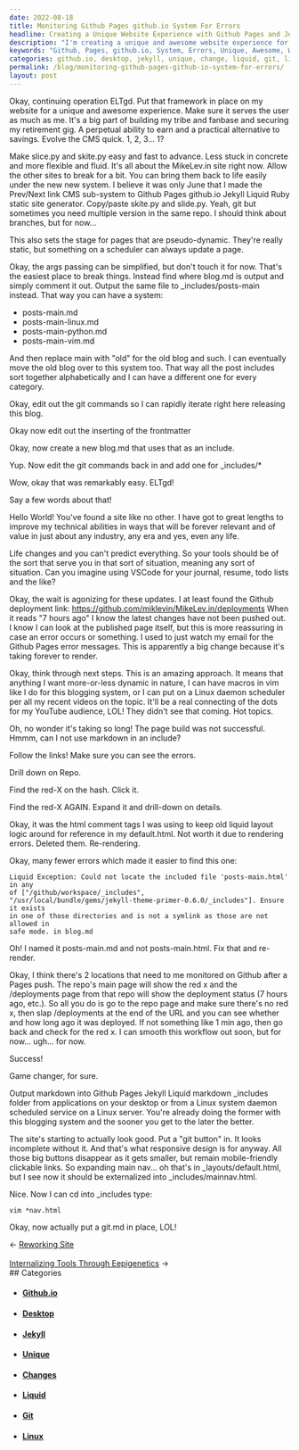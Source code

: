 ```yaml
---
date: 2022-08-18
title: Monitoring Github Pages github.io System For Errors
headline: Creating a Unique Website Experience with Github Pages and Jekyll Liquid Markdown
description: "I'm creating a unique and awesome website experience for users, using a framework, slice.py, skite.py and more. I'm making pseudo-dynamic pages and working on the blog.md page, learning the workflow and making changes to output markdown into Github Pages Jekyll Liquid markdown `_includes` folder. After figuring it out, I'm ready to share my journey and the lessons I've learned."
keywords: "Github, Pages, github.io, System, Errors, Unique, Awesome, Website, Experience, Users, Framework, slice.py, skite.py, Pseudo-dynamic, Pages, blog.md, Workflow, Changes, Output, Markdown, Jekyll, Liquid, `_include`s, Folder, Journey, Lessons, Learned, CMS, Sub-system, Editing, Git, Commands, Frontmatter, posts-main.md, Desktop, Linux, System,"
categories: github.io, desktop, jekyll, unique, change, liquid, git, linux
permalink: /blog/monitoring-github-pages-github-io-system-for-errors/
layout: post
---
```



Okay, continuing operation ELTgd. Put that framework in place on my website for
a unique and awesome experience. Make sure it serves the user as much as me.
It's a big part of building my tribe and fanbase and securing my retirement
gig. A perpetual ability to earn and a practical alternative to savings. Evolve
the CMS quick. 1, 2, 3... 1?

Make slice.py and skite.py easy and fast to advance. Less stuck in concrete and
more flexible and fluid. It's all about the MikeLev.in site right now. Allow
the other sites to break for a bit. You can bring them back to life easily
under the new new system. I believe it was only June that I made the Prev/Next
link CMS sub-system to Github Pages github.io Jekyll Liquid Ruby static site
generator. Copy/paste skite.py and slide.py. Yeah, git but sometimes you need
multiple version in the same repo. I should think about branches, but for
now...

This also sets the stage for pages that are pseudo-dynamic. They're really
static, but something on a scheduler can always update a page.

Okay, the args passing can be simplified, but don't touch it for now. That's
the easiest place to break things. Instead find where blog.md is output and
simply comment it out. Output the same file to \_includes/posts-main instead.
That way you can have a system:

- posts-main.md
- posts-main-linux.md
- posts-main-python.md
- posts-main-vim.md

And then replace main with "old" for the old blog and such. I can eventually
move the old blog over to this system too. That way all the post includes sort
together alphabetically and I can have a different one for every category.

Okay, edit out the git commands so I can rapidly iterate right here releasing
this blog.

Okay now edit out the inserting of the frontmatter

Okay, now create a new blog.md that uses that as an include.

Yup. Now edit the git commands back in and add one for \_includes/\*

Wow, okay that was remarkably easy. ELTgd!

Say a few words about that!

Hello World! You've found a site like no other. I have got to great lengths to
improve my technical abilities in ways that will be forever relevant and of
value in just about any industry, any era and yes, even any life.

Life changes and you can't predict everything. So your tools should be of the
sort that serve you in that sort of situation, meaning any sort of situation.
Can you imagine using VSCode for your journal, resume, todo lists and the like?

Okay, the wait is agonizing for these updates. I at least found the Github
deployment link: https://github.com/miklevin/MikeLev.in/deployments
When it reads "7 hours ago" I know the latest changes have not been pushed out.
I know I can look at the published page itself, but this is more reassuring in
case an error occurs or something. I used to just watch my email for the Github
Pages error messages. This is apparently a big change because it's taking
forever to render.

Okay, think through next steps. This is an amazing approach. It means that
anything I want more-or-less dynamic in nature, I can have macros in vim like I
do for this blogging system, or I can put on a Linux daemon scheduler per all
my recent videos on the topic. It'll be a real connecting of the dots for my
YouTube audience, LOL! They didn't see that coming. Hot topics.

Oh, no wonder it's taking so long! The page build was not successful. Hmmm, can
I not use markdown in an include?

Follow the links! Make sure you can see the errors.

Drill down on Repo.

Find the red-X on the hash. Click it.

Find the red-X AGAIN. Expand it and drill-down on details.

Okay, it was the html comment tags I was using to keep old liquid layout logic
around for reference in my default.html. Not worth it due to rendering errors.
Deleted them. Re-rendering.

Okay, many fewer errors which made it easier to find this one:

    Liquid Exception: Could not locate the included file 'posts-main.html' in any
    of ["/github/workspace/_includes",
    "/usr/local/bundle/gems/jekyll-theme-primer-0.6.0/_includes"]. Ensure it exists
    in one of those directories and is not a symlink as those are not allowed in
    safe mode. in blog.md

Oh! I named it posts-main.md and not posts-main.html. Fix that and re-render.

Okay, I think there's 2 locations that need to me monitored on Github after a
Pages push. The repo's main page will show the red x and the /deployments page
from that repo will show the deployment status (7 hours ago, etc.). So all you
do is go to the repo page and make sure there's no red x, then slap
/deployments at the end of the URL and you can see whether and how long ago it
was deployed. If not something like 1 min ago, then go back and check for the
red x. I can smooth this workflow out soon, but for now... ugh... for now.

Success!

Game changer, for sure.

Output markdown into Github Pages Jekyll Liquid markdown \_includes folder from
applications on your desktop or from a Linux system daemon scheduled service on
a Linux server. You're already doing the former with this blogging system and
the sooner you get to the later the better.

The site's starting to actually look good. Put a "git button" in. It looks
incomplete without it. And that's what responsive design is for anyway. All
those big buttons disappear as it gets smaller, but remain mobile-friendly
clickable links. So expanding main nav... oh that's in \_layouts/default.html,
but I see now it should be externalized into \_includes/mainnav.html.

Nice. Now I can cd into \_includes type:

    vim *nav.html

Okay, now actually put a git.md in place, LOL!


<div class="arrow-links"><div class="post-nav-prev"><span class="arrow">&larr;&nbsp;</span><a href="/blog/reworking-site/">Reworking Site</a></div> &nbsp; <div class="post-nav-next"><a href="/blog/internalizing-tools-through-eepigenetics/">Internalizing Tools Through Eepigenetics</a><span class="arrow">&nbsp;&rarr;</span></div></div>
## Categories

<ul>
<li><h4><a href='/github-io/'>Github.io</a></h4></li>
<li><h4><a href='/desktop/'>Desktop</a></h4></li>
<li><h4><a href='/jekyll/'>Jekyll</a></h4></li>
<li><h4><a href='/unique/'>Unique</a></h4></li>
<li><h4><a href='/change/'>Changes</a></h4></li>
<li><h4><a href='/liquid/'>Liquid</a></h4></li>
<li><h4><a href='/git/'>Git</a></h4></li>
<li><h4><a href='/linux/'>Linux</a></h4></li></ul>